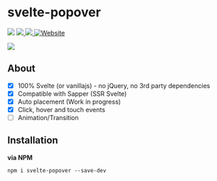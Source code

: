 # svelte-popover

<p>
  <a href="https://www.npmjs.com/package/svelte-popovevr"><img  src="https://img.shields.io/npm/v/svelte-popover?style=for-the-badge"/></a>

<a href="https://bundlephobia.com/result?p=svelte-popover@latest">
  <img src="https://img.shields.io/bundlephobia/min/svelte-popover?style=for-the-badge"/>
</a>
  
<a href="https://bundlephobia.com/result?p=svelte-popover@latest">
  <img src="https://img.shields.io/bundlephobia/minzip/svelte-popover?style=for-the-badge"/>
</a>

<a href="https://svelte-popover.now.sh/">
  <img alt="Website" src="https://img.shields.io/website?style=for-the-badge&url=https%3A%2F%2Fsvelte-popover.now.sh">
</a>

</p>

![](https://res.cloudinary.com/dmtrk3yns/image/upload/q_auto/v1569229689/index_dlgtkt.gif)

## About

- [x] 100% Svelte (or vanillajs) - no jQuery, no 3rd party dependencies
- [x] Compatible with Sapper (SSR Svelte)
- [x] Auto placement (Work in progress)
- [x] Click, hover and touch events
- [ ] Animation/Transition

## Installation

**via NPM**

```code
npm i svelte-popover --save-dev
```
